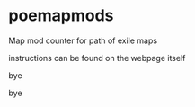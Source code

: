 # poemapmods
Map mod counter for path of exile maps

instructions can be found on the webpage itself

bye

bye
